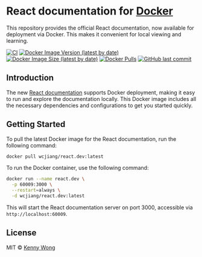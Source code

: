React documentation for [Docker](https://hub.docker.com/r/wcjiang/react.dev)
===

This repository provides the official React documentation, now available for deployment via Docker. This makes it convenient for local viewing and learning.

<!--rehype:ignore:start-->
[![CI](https://github.com/uiwjs/react.dev-for-docker/actions/workflows/ci.yml/badge.svg)](https://github.com/uiwjs/react.dev-for-docker/actions/workflows/ci.yml)
[![Docker Image Version (latest by date)](https://img.shields.io/docker/v/wcjiang/react.dev)](https://hub.docker.com/r/wcjiang/react.dev)
[![Docker Image Size (latest by date)](https://img.shields.io/docker/image-size/wcjiang/react.dev)](https://hub.docker.com/r/wcjiang/react.dev)
[![Docker Pulls](https://img.shields.io/docker/pulls/wcjiang/react.dev)](https://hub.docker.com/r/wcjiang/react.dev)
[![GitHub last commit](https://img.shields.io/github/last-commit/reactjs/react.dev?style=flat&label=react.dev)](https://github.com/reactjs/react.dev/commits)
<!--rehype:ignore:end-->

## Introduction

The new [React documentation](https://github.com/reactjs/react.dev) supports Docker deployment, making it easy to run and explore the documentation locally. This Docker image includes all the necessary dependencies and configurations to get you started quickly.

## Getting Started

To pull the latest Docker image for the React documentation, run the following command:

```bash
docker pull wcjiang/react.dev:latest
```

To run the Docker container, use the following command:

```bash
docker run --name react.dev \
  -p 60009:3000 \
  --restart=always \
  -d wcjiang/react.dev:latest
```

This will start the React documentation server on port 3000, accessible via `http://localhost:60009`.

## License

MIT © [Kenny Wong](https://github.com/jaywcjlove)

